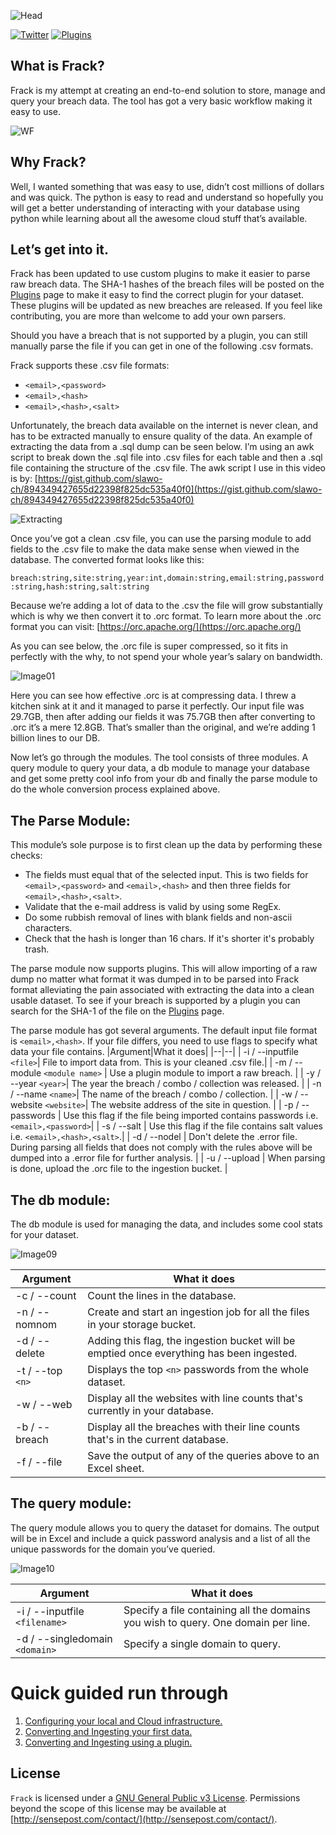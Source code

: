 ![Head](/media/Head.png)

[![Twitter](https://img.shields.io/badge/twitter-Stingray__ZA-blue)](https://twitter.com/Stingray_ZA)
[![Plugins](https://img.shields.io/badge/Plugins----green)](media/Plugins.md)

## What is Frack?

Frack is my attempt at creating an end-to-end solution to store, manage and query your breach data. The tool has got a very basic workflow making it easy to use.

![WF](media/Frack_Workflow.jpg)

## Why Frack?

Well, I wanted something that was easy to use, didn’t cost millions of dollars and was quick. The python is easy to read and understand so hopefully you will get a better understanding of interacting with your database using python while learning about all the awesome cloud stuff that’s available.

## Let’s get into it.
Frack has been updated to use custom plugins to make it easier to parse raw breach data. The SHA-1 hashes of the breach files will be posted on the [Plugins](/media/Plugins.md) page to make it easy to find the correct plugin for your dataset. These plugins will be updated as new breaches are released. If you feel like contributing, you are more than welcome to add your own parsers.

Should you have a breach that is not supported by a plugin, you can still manually parse the file if you can get in one of the following .csv formats.

Frack supports these .csv file formats:

* `<email>,<password>`
* `<email>,<hash>`
* `<email>,<hash>,<salt>`

Unfortunately, the breach data available on the internet is never clean, and has to be extracted manually to ensure quality of the data. An example of extracting the data from a .sql dump can be seen below. I’m using an awk script to break down the .sql file into .csv files for each table and then a .sql file containing the structure of the .csv file. The awk script I use in this video is by: [https://gist.github.com/slawo-ch/894349427655d22398f825dc535a40f0](https://gist.github.com/slawo-ch/894349427655d22398f825dc535a40f0)

![Extracting](media/Extracting_E-Mail_Hash.gif)

Once you’ve got a clean .csv file, you can use the parsing module to add fields to the .csv file to make the data make sense when viewed in the database. The converted format looks like this:

`breach:string,site:string,year:int,domain:string,email:string,password:string,hash:string,salt:string`

Because we’re adding a lot of data to the .csv the file will grow substantially which is why we then convert it to .orc format. To learn more about the .orc format you can visit: [https://orc.apache.org/](https://orc.apache.org/)

As you can see below, the .orc file is super compressed, so it fits in perfectly with the why, to not spend your whole year’s salary on bandwidth.

![Image01](media/Image_001.png)

Here you can see how effective .orc is at compressing data. I threw a kitchen sink at it and it managed to parse it perfectly. Our input file was 29.7GB, then after adding our fields it was 75.7GB then after converting to .orc it’s a mere 12.8GB. That’s smaller than the original, and we’re adding 1 billion lines to our DB.

Now let’s go through the modules. The tool consists of three modules. A query module to query your data, a db module to manage your database and get some pretty cool info from your db and finally the parse module to do the whole conversion process explained above.

## The Parse Module:

This module’s sole purpose is to first clean up the data by performing these checks:

- The fields must equal that of the selected input. This is two fields for `<email>,<password>` and `<email>,<hash>` and then three fields for `<email>,<hash>,<salt>`.
- Validate that the e-mail address is valid by using some RegEx.
- Do some rubbish removal of lines with blank fields and non-ascii characters.
- Check that the hash is longer than 16 chars. If it's shorter it's probably trash.

The parse module now supports plugins. This will allow importing of a raw dump no matter what format it was dumped in to be parsed into Frack format alleviating the pain associated with extracting the data into a clean usable dataset. To see if your breach is supported by a plugin you can search for the SHA-1 of the file on the [Plugins](/media/Plugins.md) page.

The parse module has got several arguments. The default input file format is `<email>,<hash>`. If your file differs, you need to use flags to specify what data your file contains.
|Argument|What it does|
|--|--|
| -i / --inputfile `<file>`| File to import data from. This is your cleaned .csv file.|
| -m / --module `<module name>` | Use a plugin module to import a raw breach. |
| -y / --year `<year>`| The year the breach / combo / collection was released. |
| -n / --name `<name>`| The name of the breach / combo / collection. |
| -w / --website `<website>`| The website address of the site in question. |
| -p / --passwords | Use this flag if the file being imported contains passwords i.e. `<email>,<password>`|
| -s / --salt | Use this flag if the file contains salt values i.e. `<email>,<hash>,<salt>`.|
| -d / --nodel | Don't delete the .error file. During parsing all fields that does not comply with the rules above will be dumped into a .error file for further analysis. |
| -u / --upload | When parsing is done, upload the .orc file to the ingestion bucket. |

## The db module:

The db module is used for managing the data, and includes some cool stats for your dataset.

![Image09](media/Image_009.png)

|Argument|What it does|
|--|--|
| -c / --count | Count the lines in the database. |
| -n / --nomnom | Create and start an ingestion job for all the files in your storage bucket. |
| -d / --delete | Adding this flag, the ingestion bucket will be emptied once everything has been ingested. |
| -t / --top `<n>`| Displays the top `<n>` passwords from the whole dataset. |
| -w / --web | Display all the websites with line counts that's currently in your database. |
| -b / --breach | Display all the breaches with their line counts that's in the current database. |
| -f / --file | Save the output of any of the queries above to an Excel sheet. |

## The query module:

The query module allows you to query the dataset for domains. The output will be in Excel and include a quick password analysis and a list of all the unique passwords for the domain you’ve queried.

![Image10](media/Image_010.png)

|Argument|What it does|
|--|--|
| -i / --inputfile `<filename>`  | Specify a file containing all the domains you wish to query. One domain per line. |
| -d / --singledomain `<domain>` | Specify a single domain to query. |

# Quick guided run through
1. [Configuring your local and Cloud infrastructure.](/media/Step1.md)
2. [Converting and Ingesting your first data.](/media/Step2.md)
3. [Converting and Ingesting using a plugin.](/media/Step3.md)

## License
`Frack` is licensed under a [GNU General Public v3 License](https://www.gnu.org/licenses/gpl-3.0.en.html). Permissions beyond the scope of this license may be available at [http://sensepost.com/contact/](http://sensepost.com/contact/).